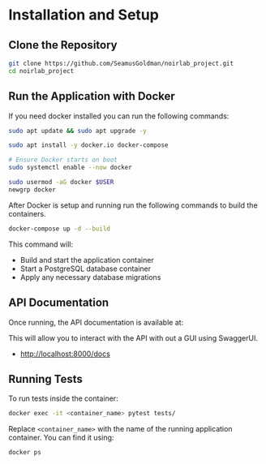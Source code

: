 # Installation and Setup

## Clone the Repository

```bash
git clone https://github.com/SeamusGoldman/noirlab_project.git
cd noirlab_project
```

## Run the Application with Docker

If you need docker installed you can run the following commands:

```bash
sudo apt update && sudo apt upgrade -y

sudo apt install -y docker.io docker-compose

# Ensure Docker starts on boot
sudo systemctl enable --now docker

sudo usermod -aG docker $USER
newgrp docker
```

After Docker is setup and running run the following commands to build the containers.

```bash
docker-compose up -d --build
```

This command will:

- Build and start the application container
- Start a PostgreSQL database container
- Apply any necessary database migrations

## API Documentation

Once running, the API documentation is available at:

This will allow you to interact with the API with out a GUI using SwaggerUI.

- [http://localhost:8000/docs](http://localhost:8000/docs)


## Running Tests

To run tests inside the container:

```bash
docker exec -it <container_name> pytest tests/
```

Replace `<container_name>` with the name of the running application container. You can find it using:

```bash
docker ps
```
